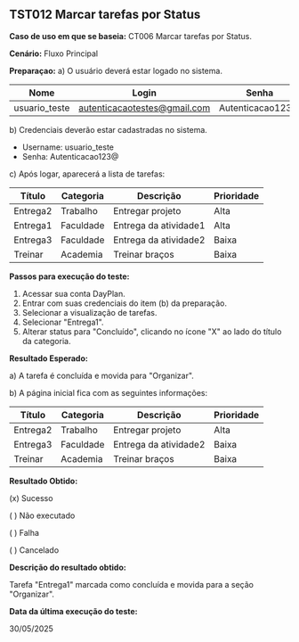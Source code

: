 ## TST012 Marcar tarefas por Status

**Caso de uso em que se baseia:** CT006 Marcar tarefas por Status.

**Cenário:** Fluxo Principal

**Preparaçao:** 
a) O usuário deverá estar logado no sistema.

| Nome          | Login    | Senha  |
|----------     | ------   |------  |
| usuario_teste | autenticacaotestes@gmail.com | Autenticacao123@ |

b) Credenciais deverão estar cadastradas no sistema.
* Username: usuario_teste
* Senha: Autenticacao123@

c) Após logar, aparecerá a lista de tarefas:

| Título     | Categoria  | Descrição             | Prioridade |
|-------     | ---------  | ----------            | ---------- |
| Entrega2   | Trabalho   | Entregar projeto      | Alta       |
| Entrega1   | Faculdade  | Entrega da atividade1 | Alta       |
| Entrega3   | Faculdade  | Entrega da atividade2 | Baixa      |
| Treinar    | Academia   | Treinar braços        | Baixa      |


**Passos para execução do teste:**
1. Acessar sua conta DayPlan.
2. Entrar com suas credenciais do item (b) da preparação.
3. Selecionar a visualização de tarefas.
4. Selecionar "Entrega1".
5. Alterar status para "Concluído", clicando no ícone "X" ao lado do título da categoria.

**Resultado Esperado:** 

a) A tarefa é concluída e movida para "Organizar".

b) A página inicial fica com as seguintes informações: 

| Título     | Categoria  | Descrição             | Prioridade |
|-------     | ---------  | ----------            | ---------- |
| Entrega2   | Trabalho   | Entregar projeto      | Alta       |
| Entrega3   | Faculdade  | Entrega da atividade2 | Baixa      |
| Treinar    | Academia   | Treinar braços        | Baixa      |


**Resultado Obtido:**

(x) Sucesso

( ) Não executado

( ) Falha

( ) Cancelado

**Descrição do resultado obtido:**

Tarefa "Entrega1" marcada como concluída e movida para a seção "Organizar".

**Data da última execução do teste:**

30/05/2025
